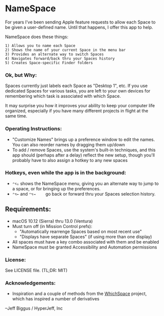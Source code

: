 # NameSpace

For years I've been sending Apple feature requests to allow each Space to be given a user-defined name. Until that happens, I offer this app to help.

NameSpace does these things:

	1) Allows you to name each Space
	2) Shows the name of your current Space in the menu bar
	3) Provides an alternate way to switch Spaces
	4) Navigates forward/back thru your Spaces history
	5) Creates Space-specific Finder folders


### Ok, but Why:

Spaces currently just labels each Space as "Desktop 1", etc. If you use dedicated Spaces for various tasks, you are left to your own devices for remembering which task is associated with which Space.

It may surprise you how it improves your ability to keep your computer life organized, especially if you have many different projects in flight at the same time.


### Operating Instructions:

* "Customize Names" brings up a preference window to edit the names. You can also reorder names by dragging them up/down
* To add / remove Spaces, use the system's built-in techniques, and this app should (perhaps after a delay) reflect the new setup, though you'll probably have to also assign a hotkey to any new spaces


### Hotkeys, even while the app is in the background:

* `⌃⌥↓` shows the NameSpace menu, giving you an alternate way to jump to a space, or for bringing up the preferences.
* `⌃⌥←` and `⌃⌥→	`	go back or forward thru your Spaces selection history.



## Requirements:

* macOS 10.12 (Sierra) thru 13.0 (Ventura)
* Must turn off (in Mission Control prefs):
	* "Automatically rearrenge Spaces based on most recent use"
	* "Displays have separate Spaces" (if using more than one display)
* All spaces must have a key combo associated with them and be enabled
* NameSpace must be granted Accessibility and Automation permissions

### License:

See LICENSE file. (TL;DR: MIT)

### Acknowledgements:

- Inspiration and a couple of methods from the [WhichSpace](https://github.com/gechr/WhichSpace) project, which has inspired a number of derivatives


–Jeff Biggus / HyperJeff, Inc
